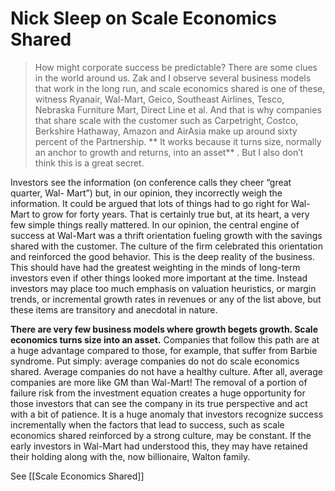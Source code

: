 # Nick Sleep on Scale Economics Shared

> How might corporate success be predictable? There are some clues in the world around us. Zak and I observe several business models that work in the long run, and scale economics shared is one of these, witness Ryanair, Wal-Mart, Geico, Southeast Airlines, Tesco, Nebraska Furniture Mart, Direct Line et al. And that is why companies that share scale with the customer such as Carpetright, Costco, Berkshire Hathaway, Amazon and AirAsia make up around sixty percent of the Partnership. ** It works because it turns size, normally an anchor to growth and returns, into an asset** . But I also don’t think this is a great secret.

Investors see the information (on conference calls they cheer “great quarter, Wal- Mart”) but, in our opinion, they incorrectly weigh the information. It could be argued that lots of things had to go right for Wal-Mart to grow for forty years. That is certainly true but, at its heart, a very few simple things really mattered. In our opinion, the central engine of success at Wal-Mart was a thrift orientation fueling growth with the savings shared with the customer. The culture of the firm celebrated this orientation and reinforced the good behavior. This is the deep reality of the business. This should have had the greatest weighting in the minds of long-term investors even if other things looked more important at the time. Instead investors may place too much emphasis on valuation heuristics, or margin trends, or incremental growth rates in revenues or any of the list above, but these items are transitory and anecdotal in nature.

**There are very few business models where growth begets growth. Scale economics turns size into an asset.** Companies that follow this path are at a huge advantage compared to those, for example, that suffer from Barbie syndrome. Put simply: average companies do not do scale economics shared. Average companies do not have a healthy culture. After all, average companies are more like GM than Wal-Mart! The removal of a portion of failure risk from the investment equation creates a huge opportunity for those investors that can see the company in its true perspective and act with a bit of patience. It is a huge anomaly that investors recognize success incrementally when the factors that lead to success, such as scale economics shared reinforced by a strong culture, may be constant. If the early investors in Wal-Mart had understood this, they may have retained their holding along with the, now billionaire, Walton family.




See [[Scale Economics Shared]]